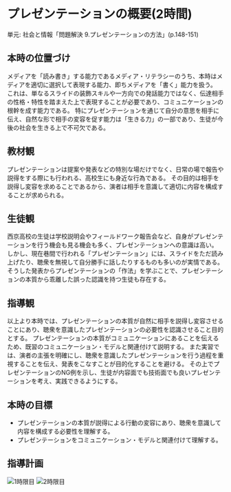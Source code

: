 # プレゼンテーションの概要(2時間)
単元: 社会と情報「問題解決 9.プレゼンテーションの方法」(p.148-151)

## 本時の位置づけ
メディアを「読み書き」する能力であるメディア・リテラシーのうち、本時はメディアを適切に選択して表現する能力、即ちメディアを「書く」能力を扱う。
これは、単なるスライドの装飾スキルや一方向での発話能力ではなく、伝達相手の性格・特性を踏まえた上で表現することが必要であり、コミュニケーションの根幹を成す能力である。
特にプレゼンテーションを通じて自分の意思を相手に伝え、自然な形で相手の変容を促す能力は「生きる力」の一部であり、生徒が今後の社会を生きる上で不可欠である。

## 教材観
プレゼンテーションは提案や発表などの特別な場だけでなく、日常の場で報告や説得をする際にも行われる、高校生にも身近な行為である。
その目的は相手を説得し変容を求めることであるから、演者は相手を意識して適切に内容を構成することが求められる。

## 生徒観
西京高校の生徒は学校説明会やフィールドワーク報告会など、自身がプレゼンテーションを行う機会も見る機会も多く、プレゼンテーションへの意識は高い。
しかし、現在巷間で行われる「プレゼンテーション」には、スライドをただ読み上げたり、聴衆を無視して自分勝手に話したりするものも多いのが実情である。
そうした発表からプレゼンテーションの「作法」を学ぶことで、プレゼンテーションの本質から乖離した誤った認識を持つ生徒も存在する。

## 指導観
以上より本時では、プレゼンテーションの本質が自然に相手を説得し変容させることにあり、聴衆を意識したプレゼンテーションの必要性を認識させること目的とする。
プレゼンテーションの本質がコミュニケーションにあることを伝えるため、既習のコミュニケーション・モデルと関連付けて説明する。
また実習では、演者の主張を明確にし、聴衆を意識したプレゼンテーションを行う過程を重視することを伝え、発表をこなすことが目的化することを避ける。
その上でプレゼンテーションのNG例を示し、生徒が内容面でも技術面でも良いプレゼンテーションを考え、実践できるようにする。

## 本時の目標
- プレゼンテーションの本質が説得による行動の変容にあり、聴衆を意識して内容を構成する必要性を理解する。
- プレゼンテーションをコミュニケーション・モデルと関連付けて理解する。

## 指導計画
![***1時限目***](1.svg)
![***2時限目***](2.svg)
